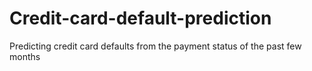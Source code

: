 # Credit-card-default-prediction
Predicting credit card defaults from the payment status of the past few months
